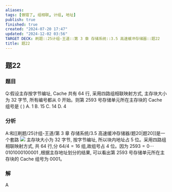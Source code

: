 ```yaml
---
aliases: 
tags: [做错了, 组相联, 计组, 地址]
publish: true
finished: true
created: "2024-07-20 17:47"
updated: "2024-12-02 03:56"
TARGET DECK: 刷题::25计组-王道::第 3 章 存储系统::3.5 高速缓冲存储器::题22
title: 题22
---
```

## 题22
### 题目
Q:假设主存按字节编址, Cache 共有 64 行, 采用四路组相联映射方式, 主存块大小为 32 字节, 所有编号都从 0 开始。则第 2593 号存储单元所在主存块的 Cache 组号是 ( )
A. 1 
B. 15 
C. 14 
D. 4
### 分析
A:和[[刷题/25计组-王道/第 3 章 存储系统/3.5 高速缓冲存储器/题20|题20]]是一个套路
![](https://img.hwenyi.live/202408111907952.webp)
主存块大小为 32 字节, 按字节编址, 所以块内地址占 5 位。采用四路组相联映射方式, 共 64 行,分 ${64}/4 = {16}$ 组,故组号占 4 位。因为 ${2593} = 0\cdots {0101000100001}$ ,根据主存地址划分的结果, 可以看出第 2593 号存储单元所在主存块的 Cache 组号为 0001。
### 解
A
<!--ID: 1723725340304-->
